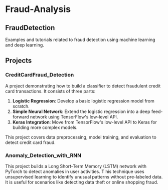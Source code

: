 # Fraud-Analysis
## FraudDetection
Examples and tutorials related to fraud detection using machine learning and deep learning.

## Projects
### CreditCardFraud_Detection
A project demonstrating how to build a classifier to detect fraudulent credit card transactions. It consists of three parts:
1. **Logistic Regression**: Develop a basic logistic regression model from scratch.
2. **Simple Neural Network**: Extend the logistic regression into a deep feed-forward network using TensorFlow's low-level API.
3. **Keras Integration**: Move from TensorFlow's low-level API to Keras for building more complex models.

This project covers data preprocessing, model training, and evaluation to detect credit card fraud. 

### Anomaly_Detection_with_RNN
This project builds a Long Short-Term Memory (LSTM) network with PyTorch to detect anomalies in user activities. T
his technique uses unsupervised learning to identify unusual patterns without pre-labeled data. It is useful for scenarios like detecting data theft or online shopping fraud.


